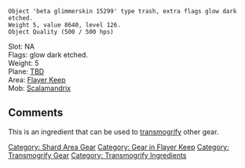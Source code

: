     Object 'beta glimmerskin 15299' type trash, extra flags glow dark etched.
    Weight 5, value 8640, level 126.
    Object Quality (500 / 500 hps)

Slot: NA  
Flags: glow dark etched.  
Weight: 5  
Plane: [TBD](TBD "wikilink")  
Area: [Flayer Keep](:Category:Flayer_Keep "wikilink")  
Mob: [Scalamandrix](Scalamandrix "wikilink")  

## Comments

This is an ingredient that can be used to
[transmogrify](transmogrify "wikilink") other gear.

[Category: Shard Area Gear](Category:_Shard_Area_Gear "wikilink")
[Category: Gear in Flayer
Keep](Category:_Gear_in_Flayer_Keep "wikilink") [Category: Transmogrify
Gear](Category:_Transmogrify_Gear "wikilink") [Category: Transmogrify
Ingredients](Category:_Transmogrify_Ingredients "wikilink")
